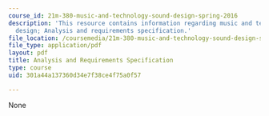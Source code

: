 ```yaml
---
course_id: 21m-380-music-and-technology-sound-design-spring-2016
description: 'This resource contains information regarding music and technology: Sound
  design; Analysis and requirements specification.'
file_location: /coursemedia/21m-380-music-and-technology-sound-design-spring-2016/301a44a137360d34e7f38ce4f75a0f57_MIT21M_380S16_Lec13.pdf
file_type: application/pdf
layout: pdf
title: Analysis and Requirements Specification
type: course
uid: 301a44a137360d34e7f38ce4f75a0f57

---
```

None